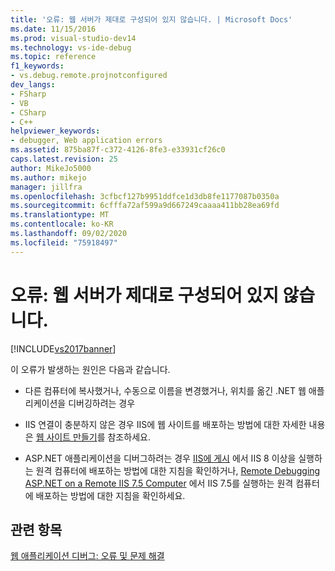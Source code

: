 ```yaml
---
title: '오류: 웹 서버가 제대로 구성되어 있지 않습니다. | Microsoft Docs'
ms.date: 11/15/2016
ms.prod: visual-studio-dev14
ms.technology: vs-ide-debug
ms.topic: reference
f1_keywords:
- vs.debug.remote.projnotconfigured
dev_langs:
- FSharp
- VB
- CSharp
- C++
helpviewer_keywords:
- debugger, Web application errors
ms.assetid: 875ba87f-c372-4126-8fe3-e33931cf26c0
caps.latest.revision: 25
author: MikeJo5000
ms.author: mikejo
manager: jillfra
ms.openlocfilehash: 3cfbcf127b9951ddfce1d3db8fe1177087b0350a
ms.sourcegitcommit: 6cfffa72af599a9d667249caaaa411bb28ea69fd
ms.translationtype: MT
ms.contentlocale: ko-KR
ms.lasthandoff: 09/02/2020
ms.locfileid: "75918497"
---
```

# <a name="error-the-web-server-is-not-configured-correctly"></a>오류: 웹 서버가 제대로 구성되어 있지 않습니다.
[!INCLUDE[vs2017banner](../includes/vs2017banner.md)]

이 오류가 발생하는 원인은 다음과 같습니다.  
  
- 다른 컴퓨터에 복사했거나, 수동으로 이름을 변경했거나, 위치를 옮긴 .NET 웹 애플리케이션을 디버깅하려는 경우  
  
- IIS 연결이 충분하지 않은 경우 IIS에 웹 사이트를 배포하는 방법에 대한 자세한 내용은 [웹 사이트 만들기](/iis/get-started/getting-started-with-iis/create-a-web-site)를 참조하세요.  
  
- ASP.NET 애플리케이션을 디버그하려는 경우 [IIS에 게시](https://docs.asp.net/en/latest/publishing/iis.html) 에서 IIS 8 이상을 실행하는 원격 컴퓨터에 배포하는 방법에 대한 지침을 확인하거나, [Remote Debugging ASP.NET on a Remote IIS 7.5 Computer](../debugger/remote-debugging-aspnet-on-a-remote-iis-7-5-computer.md) 에서 IIS 7.5를 실행하는 원격 컴퓨터에 배포하는 방법에 대한 지침을 확인하세요.  
  
## <a name="see-also"></a>관련 항목  
 [웹 애플리케이션 디버그: 오류 및 문제 해결](../debugger/debugging-web-applications-errors-and-troubleshooting.md)

